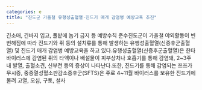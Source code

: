 ```yaml
---
categories: e
title: "진도군 가을철 유행성출혈열·진드기 매개 감염병 예방교육 추진"
---
```

긴소매, 긴바지 입고, 풀밭에 눕기 금지 등 예방수칙 준수진도군이 가을철 야외활동이 빈번해짐에 따라 진드기와 쥐 등의 설치류를 통해 발생하는 유행성출혈열(신증후군출혈열) 및 진드기 매개 감염병 예방교육을 하고 있다.유행성출혈열(신증후군출혈열)은 한타바이러스에 감염된 쥐의 타액이나 배설물이 피부상처나 호흡기를 통해 감염돼, 2~3주 내 발열, 출혈소견, 신부전 등의 증상이 나타난다.또한, 진드기를 통해 감염되는 쯔쯔가무시증, 중증열성혈소판감소증후군(SFTS)은 주로 4~11월 바이러스를 보유한 진드기에 물려 고열, 오심, 구토, 설사